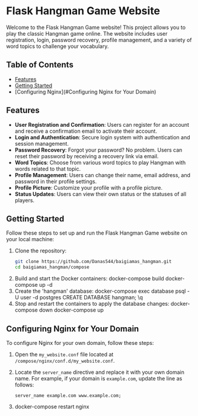 # Flask Hangman Game Website

Welcome to the Flask Hangman Game website! This project allows you to play the classic Hangman game online. The website includes user registration, login, password recovery, profile management, and a variety of word topics to challenge your vocabulary.

## Table of Contents

- [Features](#features)
- [Getting Started](#getting-started)
- [Configuring Nginx](#Configuring Nginx for Your Domain)

## Features

- **User Registration and Confirmation**: Users can register for an account and receive a confirmation email to activate their account.
- **Login and Authentication**: Secure login system with authentication and session management.
- **Password Recovery**: Forgot your password? No problem. Users can reset their password by receiving a recovery link via email.
- **Word Topics**: Choose from various word topics to play Hangman with words related to that topic.
- **Profile Management**: Users can change their name, email address, and password in their profile settings.
- **Profile Picture**: Customize your profile with a profile picture.
- **Status Updates**: Users can view their own status or the statuses of all players.

## Getting Started

Follow these steps to set up and run the Flask Hangman Game website on your local machine:

1. Clone the repository:
   ```bash
   git clone https://github.com/Danas544/baigiamas_hangman.git
   cd baigiamas_hangman/compose
2. Build and start the Docker containers:
   docker-compose build
   docker-compose up -d
3. Create the 'hangman' database:
   docker-compose exec database psql -U user -d postgres
   CREATE DATABASE hangman;
   \q
4. Stop and restart the containers to apply the database changes:
   docker-compose down
   docker-compose up

## Configuring Nginx for Your Domain

To configure Nginx for your own domain, follow these steps:

1. Open the `my_website.conf` file located at `/compose/nginx/conf.d/my_website.conf`.

2. Locate the `server_name` directive and replace it with your own domain name. For example, if your domain is `example.com`, update the line as follows:

   ```nginx
   server_name example.com www.example.com;

3. docker-compose restart nginx




